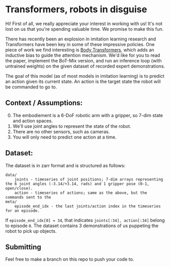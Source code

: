 # Transformers, robots in disguise

Hi! First of all, we really appreciate your interest in working with us! 
It's not lost on us that you're spending valuable time. We promise to make this fun.

There has recently been an explosion in imitation learning research and Transformers
have been key in some of these impressive policies. One piece of work we find interesting is
[Body Transformers](https://arxiv.org/pdf/2408.06316), which adds an inductive bias to guide
the attention mechanism. We'd like for you to read the paper, implement the BoT-Mix version,
and run an inference loop (with untrained weights) on the given dataset of recorded expert demonstrations.

The goal of this model (as of most models in imitation learning) is to predict an action given
its current state. An action is the target state the robot will be commanded to go to.

## Context / Assumptions:

0. The embodiement is a 6-DoF robotic arm with a gripper, so 7-dim state and action spaces.
1. We'll use joint angles to represent the state of the robot.
2. There are no other sensors, such as cameras.
3. You will only need to predict one action at a time.

## Dataset:

The dataset is in zarr format and is structured as follows:

```
data/
    joints - timeseries of joint positions; 7-dim arrays representing the 6 joint angles (-3.14/+3.14, rads) and 1 gripper pose (0-1, open/close).
    action - timeseries of actions; same as the above, but the commands sent to the
meta/
    episode_end_idx - the last joints/action index in the timeseries for an episode.
```

If `episode_end_idx[0] = 34`, that indicates `joints[:34], action[:34]` belong to episode `0`.
The dataset contains 3 demonstrations of us puppeting the robot to pick up objects.

## Submitting

Feel free to make a branch on this repo to push your code to.
